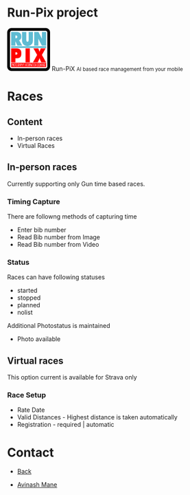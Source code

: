 # Run-Pix project

<img src="images/logo.png" alt="Run-Pix" width="100"/> <span style="font-size: '2 rem';"> Run-PiX <small> AI based race management from your mobile</small></span>

# Races

## Content

- In-person races
- Virtual Races

## In-person races

Currently supporting only Gun time based races.

### Timing Capture

There are followng methods of capturing time

* Enter bib number
* Read Bib number from Image
* Read Bib number from Video

### Status

Races can have following statuses
* started
* stopped
* planned
* nolist

Additional Photostatus is maintained
- Photo available


## Virtual races

This option current is available for Strava only

### Race Setup

- Rate Date
- Valid Distances - Highest distance is taken automatically
- Registration - required | automatic


# Contact

* [Back](runpix-docs/)

* [Avinash Mane](https://avinashmane.github.io/)
